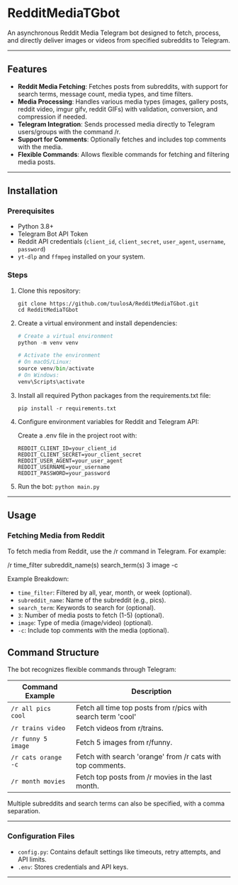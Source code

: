 # RedditMediaTGbot

An asynchronous Reddit Media Telegram bot designed to fetch, process, and directly deliver images or videos from specified subreddits to Telegram.

---

## Features

- **Reddit Media Fetching**: Fetches posts from subreddits, with support for search terms, message count, media types, and time filters.
- **Media Processing**: Handles various media types (images, gallery posts, reddit video, imgur gifv, reddit GIFs) with validation, conversion, and compression if needed.
- **Telegram Integration**: Sends processed media directly to Telegram users/groups with the command /r.
- **Support for Comments**: Optionally fetches and includes top comments with the media.
- **Flexible Commands**: Allows flexible commands for fetching and filtering media posts.

---

## Installation

### Prerequisites

- Python 3.8+
- Telegram Bot API Token
- Reddit API credentials (`client_id`, `client_secret`, `user_agent`, `username`, `password`)
- `yt-dlp` and `ffmpeg` installed on your system.
    
### Steps
    
1. Clone this repository:
   ```
   git clone https://github.com/tuulosA/RedditMediaTGbot.git
   cd RedditMediaTGbot
   ```
2. Create a virtual environment and install dependencies:
   ```python -m venv venv
   # Create a virtual environment
   python -m venv venv

   # Activate the environment
   # On macOS/Linux:
   source venv/bin/activate
   # On Windows:
   venv\Scripts\activate
   ```
3. Install all required Python packages from the requirements.txt file:
   ```
   pip install -r requirements.txt
   ```
4. Configure environment variables for Reddit and Telegram API:
   
   Create a .env file in the project root with:
   ```TELEGRAM_API_TOKEN=your_bot_api_token
   REDDIT_CLIENT_ID=your_client_id
   REDDIT_CLIENT_SECRET=your_client_secret
   REDDIT_USER_AGENT=your_user_agent
   REDDIT_USERNAME=your_username
   REDDIT_PASSWORD=your_password
   ```
4. Run the bot:
```python main.py```
    
---

## Usage

### Fetching Media from Reddit

To fetch media from Reddit, use the /r command in Telegram. For example:
    
/r time_filter subreddit_name(s) search_term(s) 3 image -c

Example Breakdown:

- `time_filter`: Filtered by all, year, month, or week (optional).
- `subreddit_name`: Name of the subreddit (e.g., pics).
- `search_term`: Keywords to search for (optional).
- `3`: Number of media posts to fetch (1-5) (optional).
- `image`: Type of media (image/video) (optional).
- `-c`: Include top comments with the media (optional).

## Command Structure

The bot recognizes flexible commands through Telegram:

| Command Example     | Description                                                  |
|---------------------|--------------------------------------------------------------|
| `/r all pics cool`  | Fetch all time top posts from r/pics with search term 'cool' |
| `/r trains video`   | Fetch videos from r/trains.                                  |
| `/r funny 5 image`  | Fetch 5 images from r/funny.                                 |
| `/r cats orange -c` | Fetch with search 'orange' from /r cats with top comments.   |
| `/r month movies`   | Fetch top posts from /r movies in the last month.            |

Multiple subreddits and search terms can also be specified, with a comma separation.

---

### Configuration Files

- `config.py`: Contains default settings like timeouts, retry attempts, and API limits.
- `.env`: Stores credentials and API keys.

---
